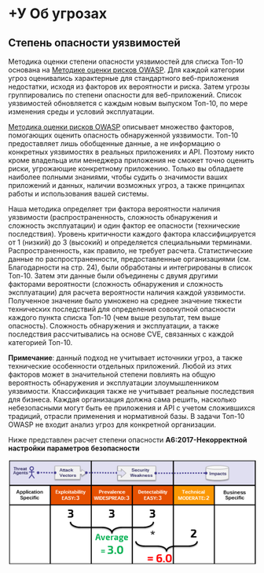 # +У Об угрозах

## Степень опасности уязвимостей

Методика оценки степени опасности уязвимостей для списка Топ-10 основана на [Методике оценки рисков OWASP](https://www.owasp.org/index.php/OWASP_Risk_Rating_Methodology). Для каждой категории угроз оценивались характерные для стандартного веб-приложения недостатки, исходя из факторов их вероятности и риска. Затем угрозы группировались по степени опасности для веб-приложений. Список уязвимостей обновляется с каждым новым выпуском Топ-10, по мере изменения среды и условий эксплуатации.

[Методика оценки рисков OWASP](https://www.owasp.org/index.php/OWASP_Risk_Rating_Methodology) описывает множество факторов, помогающих оценить опасность обнаруженной уязвимости. Топ-10 предоставляет лишь обобщенные данные, а не информацию о конкретных уязвимостях в реальных приложениях и API. Поэтому никто кроме владельца или менеджера приложения не сможет точно оценить риски, угрожающие конкретному приложению. Только вы обладаете наиболее полными знаниями, чтобы судить о значимости ваших приложений и данных, наличии возможных угроз, а также принципах работы и использования вашей системы.

Наша методика определяет три фактора вероятности наличия уязвимости (распространенность, сложность обнаружения и сложность эксплуатации) и один фактор ее опасности (технические последствия). Уровень критичности каждого фактора классифицируется от 1 (низкий) до 3 (высокий) и определяется специальными терминами. Распространенность, как правило, не требует расчета. Статистические данные по распространенности, предоставленные организациями (см. Благодарности на стр. 24), были обработаны и интегрированы в список Топ-10. Затем эти данные были объединены с двумя другими факторами вероятности (сложность обнаружения и сложность эксплуатации) для расчета вероятности наличия каждой уязвимости. Полученное значение было умножено на среднее значение тяжести технических последствий для определения совокупной опасности каждого пункта списка Топ-10 (чем выше результат, тем выше опасность). Сложность обнаружения и эксплуатации, а также последствия рассчитывались на основе CVE, связанных с каждой категорией Топ-10.

**Примечание**:  данный подход не учитывает источники угроз, а также технические особенности отдельных приложений. Любой из этих факторов может в значительной степени повлиять на общую вероятность обнаружения и эксплуатации злоумышленником уязвимости. Классификация также не учитывает реальные последствия для бизнеса. Каждая организация должна сама решить, насколько небезопасными могут быть ее приложения и API с учетом сложившихся традиций, отрасли применения и нормативной базы. В задачи Топ-10 OWASP не входит анализ угроз для конкретной организации.

Ниже представлен расчет степени опасности **A6:2017-Некорректной настройки параметров безопасности**

![Расчёт рисков для A6:2017-Некорректная настройка параметров безопасности](images/0xc0-risk-explanation.png)